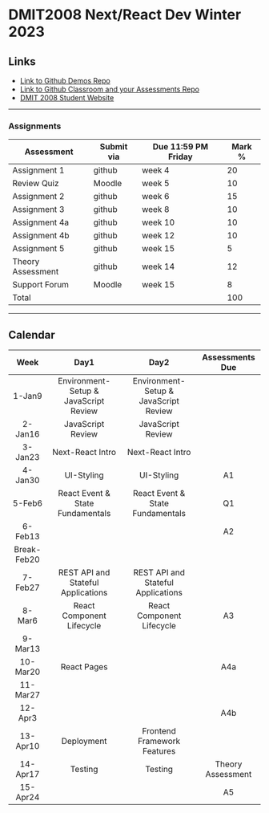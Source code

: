 # DMIT2008 Next/React Dev Winter 2023

## Links

- [Link to Github Demos Repo](https://github.com/RobbinLawJavaScript/next-react-demos)
- [Link to Github Classroom and your Assessments Repo](#)
- [DMIT 2008 Student Website](https://dmit-2008.github.io/dmit2008/)

---

### Assignments

| Assessment | Submit via | Due 11:59 PM Friday | Mark %|
|---|---|---|---|
| Assignment 1 | github | week 4  | 20 |
| Review Quiz | Moodle | week 5  | 10 |
| Assignment 2 | github | week 6  | 15 |
| Assignment 3 | github | week 8  | 10 |
| Assignment 4a| github | week 10  | 10 |
| Assignment 4b| github | week 12  | 10 |
| Assignment 5 | github | week 15  | 5 |
| Theory Assessment | github | week 14  | 12 |
| Support Forum | Moodle | week 15  | 8 |
|Total|||100|

---

## Calendar

|Week|Day1|Day2|Assessments Due|
|:-:|:-:|:-:|:-:|
|1-Jan9|Environment-Setup & JavaScript Review|Environment-Setup & JavaScript Review|
|2-Jan16|JavaScript Review|JavaScript Review|
|3-Jan23|Next-React Intro|Next-React Intro|
|4-Jan30|UI-Styling|UI-Styling|A1|
|5-Feb6|React Event & State Fundamentals|React Event & State Fundamentals|Q1|
|6-Feb13|||A2|
|Break-Feb20||||
|7-Feb27|REST API and Stateful Applications|REST API and Stateful Applications|
|8-Mar6|React Component Lifecycle|React Component Lifecycle|A3|
|9-Mar13|||
|10-Mar20|React Pages||A4a|
|11-Mar27|||
|12-Apr3|||A4b|
|13-Apr10|Deployment|Frontend Framework Features|
|14-Apr17|Testing|Testing|Theory Assessment|
|15-Apr24|||A5|
